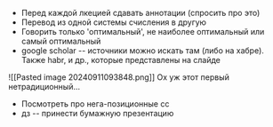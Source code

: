 - Перед каждой лкецией сдавать аннотации (спросить про это)
- Перевод из одной системы счисления в другую
- Говорить только 'оптимальный', не наиболее оптимальный или самый оптимальный
- google scholar -- источники можно искать там (либо на хабре). Также habr, и др., которые представлены на слайде

![[Pasted image 20240911093848.png]]
Ох уж этот первый нетрадиционный...

- Посмотреть про нега-позиционные сс
- дз -- принести бумажную презентацию